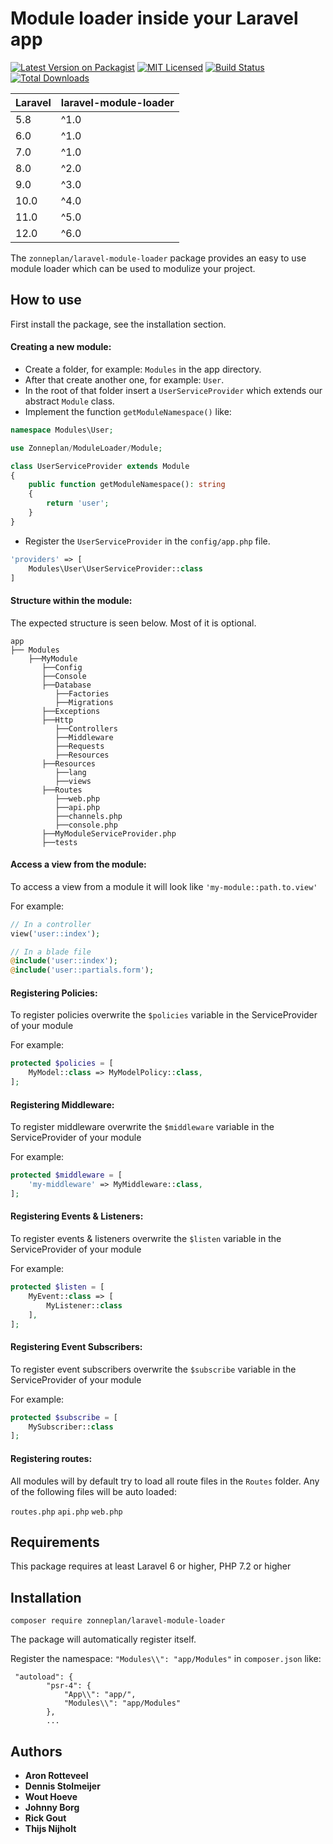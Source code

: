 # Module loader inside your Laravel app

[![Latest Version on Packagist](https://img.shields.io/packagist/v/zonneplan/laravel-module-loader.svg?style=flat-square)](https://packagist.org/packages/zonneplan/laravel-module-loader)
[![MIT Licensed](https://img.shields.io/badge/license-MIT-brightgreen.svg?style=flat-square)](LICENSE.md)
[![Build Status](https://img.shields.io/travis/zonneplan/laravel-module-loader/master.svg?style=flat-square)](https://travis-ci.org/zonneplan/laravel-module-loader)
[![Total Downloads](https://img.shields.io/packagist/dt/zonneplan/laravel-module-loader.svg?style=flat-square)](https://packagist.org/packages/zonneplan/laravel-module-loader)

| **Laravel**  | **laravel-module-loader** |
|---|---------------------------|
| 5.8  | ^1.0                      |
| 6.0  | ^1.0                      |
| 7.0  | ^1.0                      |
| 8.0  | ^2.0                      |
| 9.0  | ^3.0                      |
| 10.0  | ^4.0                     |
| 11.0  | ^5.0                     |
| 12.0  | ^6.0                     |

The `zonneplan/laravel-module-loader` package provides an easy to use module loader 
which can be used to modulize your project.

## How to use

First install the package, see the installation section.

#### Creating a new module:

- Create a folder, for example: `Modules` in the app directory.
- After that create another one, for example: `User`.
- In the root of that folder insert a `UserServiceProvider` which extends our abstract `Module` class.
- Implement the function `getModuleNamespace()` like:
``` php
namespace Modules\User;

use Zonneplan/ModuleLoader/Module;

class UserServiceProvider extends Module
{
    public function getModuleNamespace(): string
    {
        return 'user';
    }
}
```
- Register the `UserServiceProvider` in the `config/app.php` file.
``` php
'providers' => [
    Modules\User\UserServiceProvider::class
]
```

#### Structure within the module:
The expected structure is seen below. Most of it is optional.

```$xslt
app
├── Modules
    ├──MyModule
       ├──Config
       ├──Console
       ├──Database
          ├──Factories
          ├──Migrations
       ├──Exceptions
       ├──Http
          ├──Controllers
          ├──Middleware
          ├──Requests
          ├──Resources
       ├──Resources
          ├──lang
          ├──views
       ├──Routes
          ├──web.php            
          ├──api.php            
          ├──channels.php       
          ├──console.php        
       ├──MyModuleServiceProvider.php
       ├──tests
```

#### Access a view from the module:
To access a view from a module it will look like `'my-module::path.to.view'`

For example:
``` php
// In a controller
view('user::index');

// In a blade file
@include('user::index');
@include('user::partials.form');
````
 
 #### Registering Policies:
 To register policies overwrite the `$policies` variable in the ServiceProvider of your module
 
 For example:
``` php
protected $policies = [
    MyModel::class => MyModelPolicy::class,
];
``` 

#### Registering Middleware:
 To register middleware overwrite the `$middleware` variable in the ServiceProvider of your module
 
 For example:
``` php
protected $middleware = [
    'my-middleware' => MyMiddleware::class,
];
```

#### Registering Events & Listeners:
 To register events & listeners overwrite the `$listen` variable in the ServiceProvider of your module
 
 For example:
``` php
protected $listen = [
    MyEvent::class => [
        MyListener::class
    ],
];
```

#### Registering Event Subscribers:
 To register event subscribers overwrite the `$subscribe` variable in the ServiceProvider of your module
 
 For example:
``` php
protected $subscribe = [
    MySubscriber::class
];
```

#### Registering routes:
All modules will by default try to load all route files in the `Routes` folder.
Any of the following files will be auto loaded:

`routes.php` `api.php` `web.php`

## Requirements

This package requires at least Laravel 6 or higher, PHP 7.2 or higher 

## Installation

`composer require zonneplan/laravel-module-loader`

The package will automatically register itself.

Register the namespace: `"Modules\\": "app/Modules"` in `composer.json` like:
```$xslt
 "autoload": {
        "psr-4": {
            "App\\": "app/",
            "Modules\\": "app/Modules"
        },
        ...
``` 

## Authors

* **Aron Rotteveel**
* **Dennis Stolmeijer** 
* **Wout Hoeve** 
* **Johnny Borg** 
* **Rick Gout**
* **Thijs Nijholt** 
